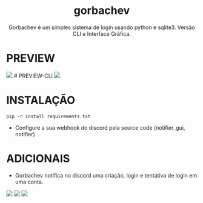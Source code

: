 <h1 align="center">gorbachev</h1>
<p align="center">Gorbachev é um simples sistema de login usando python e sqlite3. Versão CLI e Interface Gráfica.</p>

# PREVIEW
<img src="https://cdn.discordapp.com/attachments/1341532713592557578/1361726513137058013/image.png?ex=67ffce24&is=67fe7ca4&hm=b16257005d5449427ee1a4e67c6d3b2944d608fad44c3fe37b09ad09a70d6943&">
# PREVIEW-CLI
<img src="https://cdn.discordapp.com/attachments/1341532713592557578/1361726872706355325/image.png?ex=67ffce7a&is=67fe7cfa&hm=b0f0ccad0e2a8518f1bfa9adeaa31065bfaedb767ffa16005a6870806e683d45&">

# INSTALAÇÃO
`pip -r install requirements.txt`
- Configure a sua webhook do discord pela source code (notifier_gui, notifier)

# ADICIONAIS
- Gorbachev notifica no discord uma criação, login e tentativa de login em uma conta.
<img src="https://cdn.discordapp.com/attachments/1341532713592557578/1361758739656478771/image.png?ex=67ffec27&is=67fe9aa7&hm=894076e220a9095d5e891b605e4b16597256e8e62811686375ba834444df8bb9&">
<img src="https://cdn.discordapp.com/attachments/1341532713592557578/1361758828932370572/image.png?ex=67ffec3d&is=67fe9abd&hm=87eef569b15c4df07e23d9f73df151986d37377615b19551224c5d93d587dc81&">
<img src="https://cdn.discordapp.com/attachments/1341532713592557578/1361758897089544462/image.png?ex=67ffec4d&is=67fe9acd&hm=c7350bf3848ad6a1a7f28480ca18df7601c05f0220cd7807ceffe345b65a390a&">
